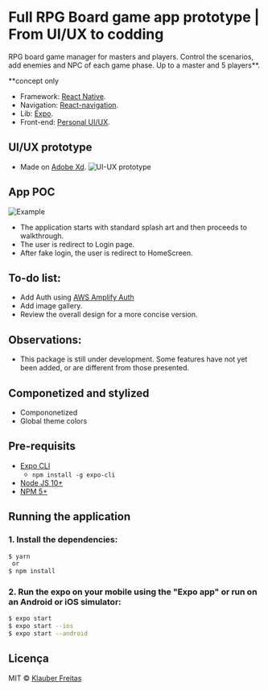 # Full RPG Board game app prototype | From UI/UX to codding

RPG board game manager for masters and players. Control the scenarios, add enemies and NPC of each game phase. Up to a master and 5 players**.

**concept only

* Framework: [React Native](https://facebook.github.io/react-native/).
* Navigation: [React-navigation](https://reactnavigation.org/).
* Lib: [Expo](https://docs.expo.io/versions/latest/workflow/expo-cli/).
* Front-end: [Personal UI/UX](https://klauberfreitas.github.io/).


## UI/UX prototype 

* Made on [Adobe Xd](https://www.adobe.com/br/products/xd.html).
![UI-UX prototype](https://user-images.githubusercontent.com/10797704/73145745-09aba900-408e-11ea-9ee4-a608e08dead0.PNG)


## App POC 

![Example](https://user-images.githubusercontent.com/10797704/73145608-56db4b00-408d-11ea-8adc-7bb4595647bb.gif)

* The application starts with standard splash art and then proceeds to walkthrough.
* The user is redirect to Login page.
* After fake login, the user is redirect to HomeScreen.

## To-do list:

   - Add Auth using [AWS Amplify Auth](https://github.com/klauberfreitas/Modelo-Amplify.git/)
   - Add image gallery.
   - Review the overall design for a more concise version.

## Observations: 

   - This package is still under development. 
     Some features have not yet been added, or are different from those presented. 
  
## Componetized and stylized

* Compononetized
* Global theme colors
   
## Pre-requisits

* [Expo CLI](https://docs.expo.io/versions/latest/workflow/expo-cli/)
  * `npm install -g expo-cli`
* [Node JS 10+](https://nodejs.org/en/download/) 
* [NPM 5+](https://docs.npmjs.com/downloading-and-installing-node-js-and-npm)

## Running the application

### 1. Install the dependencies:

```sh
$ yarn
 or
$ npm install
```

### 2. Run the expo on your mobile using the "Expo app" or run on an Android or iOS simulator:

```sh
$ expo start
$ expo start --ios 
$ expo start --android 
```

## Licença

MIT © [Klauber Freitas](https://github.com/oikabin)






